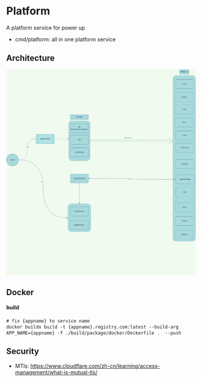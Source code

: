 # Platform

A platform service for power up

* cmd/platform:  all in one platform service

## Architecture

![Architecture](./draws/platform.drawio.png)

## Docker

#### build

```shell
# fix {appname} to service name
docker buildx build -t {appname}.registry.com:latest --build-arg APP_NAME={appname} -f ./build/package/docker/Dockerfile .  --push
```

## Security

* MTls: https://www.cloudflare.com/zh-cn/learning/access-management/what-is-mutual-tls/
